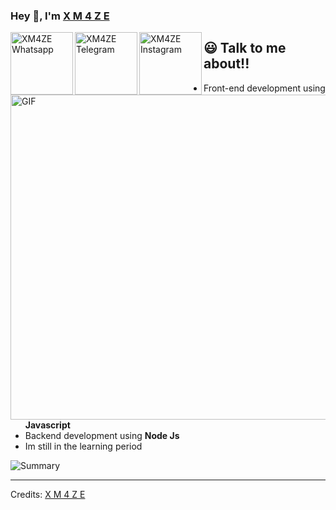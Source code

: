 ### Hey 👋, I'm [X M 4 Z E](https://github.com/XM4ZE)

<a href="https://wa.me/6281283516246">
  <img align="left" alt="XM4ZE Whatsapp" width="100px" src="https://img.shields.io/badge/Whatsapp-green?style=for-the-badge&logo=whatsapp&logoColor=white" />
</a>
<a href="https://t.me/maximusstoreindonesia">
  <img align="left" alt="XM4ZE Telegram" width="100px" src="https://img.shields.io/badge/Telegram-blue?style=for-the-badge&logo=telegram&logoColor=white" />
</a>
<a href="https://www.instagram.com/maximusstore.id/">
  <img align="left" alt="XM4ZE Instagram" width="100px" src="https://img.shields.io/badge/Instagram-pink?style=for-the-badge&logo=instagram&logoColor=black" />
</a>

## 😃 Talk to me about!!

<img align="right" height="520px" width= "550px" alt="GIF" src="https://media.giphy.com/media/CVtNe84hhYF9u/giphy.gif" />

- Front-end development using **Javascript**
- Backend development using **Node Js**
- Im still in the learning period

![Summary](http://github-profile-summary-cards.vercel.app/api/cards/profile-details?username=XM4ZE)

-----
Credits: [X M 4 Z E](https://github.com/XM4ZE)
